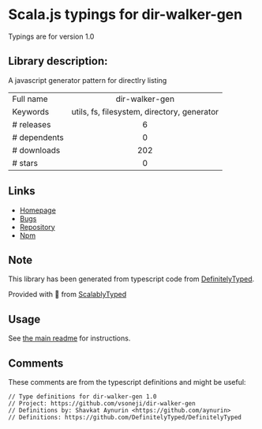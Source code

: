 
# Scala.js typings for dir-walker-gen

Typings are for version 1.0

## Library description:
A javascript generator pattern for directlry listing

|                    |                 |
| ------------------ | :-------------: |
| Full name          | dir-walker-gen |
| Keywords           | utils, fs, filesystem, directory, generator |
| # releases         | 6 |
| # dependents       | 0 |
| # downloads        | 202 |
| # stars            | 0 |

## Links
- [Homepage](https://github.com/vsoneji/dir-walker-gen#readme)
- [Bugs](https://github.com/vsoneji/dir-walker-gen/issues)
- [Repository](https://github.com/vsoneji/dir-walker-gen)
- [Npm](https://www.npmjs.com/package/dir-walker-gen)
    


## Note
This library has been generated from typescript code from [DefinitelyTyped](https://definitelytyped.org).

Provided with :purple_heart: from [ScalablyTyped](https://github.com/oyvindberg/ScalablyTyped)

## Usage
See [the main readme](../../readme.md) for instructions.

## Comments

These comments are from the typescript definitions and might be useful:
```
// Type definitions for dir-walker-gen 1.0
// Project: https://github.com/vsoneji/dir-walker-gen
// Definitions by: Shavkat Aynurin <https://github.com/aynurin>
// Definitions: https://github.com/DefinitelyTyped/DefinitelyTyped

```


